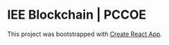 # IEE Blockchain | PCCOE

This project was bootstrapped with [Create React App](https://github.com/facebook/create-react-app).
